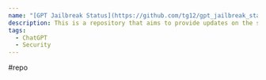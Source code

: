 ```yaml
---
name: "[GPT Jailbreak Status](https://github.com/tg12/gpt_jailbreak_status)"
description: This is a repository that aims to provide updates on the status of jailbreaking the OpenAI GPT language model.
tags:
  - ChatGPT
  - Security
---
```

#repo